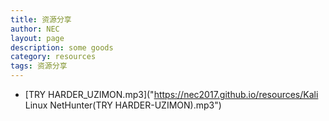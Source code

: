 ```yaml
---
title: 资源分享
author: NEC
layout: page
description: some goods
category: resources
tags: 资源分享
---
```


* [TRY HARDER_UZIMON.mp3]("https://nec2017.github.io/resources/Kali Linux NetHunter(TRY HARDER-UZIMON).mp3")

